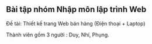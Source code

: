 ## Bài tập nhóm Nhập môn lập trình Web

Đề tài: Thiết kế trang Web bán hàng (Điện thoại + Laptop)

Thành viên gồm 3 người : Duy, Nhí, Phụng.

